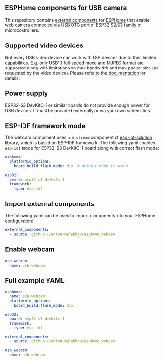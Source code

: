 
## ESPHome components for USB camera

This repository contains [external components](https://esphome.io/components/external_components.html) for [ESPHome](https://esphome.io/) that enable web camera connected via USB OTG port of ESP32 S2/S3 family of microcontrollers.

## Supported video devices
Not every USB video device can work with ESP devices due to their limited capabilities. E.g. only USB1.1 full-speed mode and MJPEG format are supported along with limitations on max bandwidth and max packet size (as requested by the video device). Please refer to the [documentation](https://docs.espressif.com/projects/esp-iot-solution/en/latest/usb/usb_stream.html#usb-stream-user-guide) for details.

## Power supply
ESP32-S3 DevKitC-1 or similar boards do not provide enough power for USB devices. It must be provided externally or via your own schematics.

## ESP-IDF framework mode
The webcam component uses `usb_stream` component of [esp-iot-solution](https://github.com/espressif/esp-iot-solution/) library, which is based on ESP-IDF framework. The following yaml enables `esp-idf` mode for ESP32-S3 DevKitC-1 board along with correct flash mode:
```yaml
esphome:
  platformio_options:
    board_build.flash_mode: dio  # default mode is wrong

esp32:
  board: esp32-s3-devkitc-1
  framework:
    type: esp-idf
```

## Import external components
The following yaml can be used to import components into your ESPHome configuration:
```yaml
external_components:
  - source: github://anton-malakhov/esphome_webcam
```

## Enable webcam
```yaml
usb_webcam:
  name: usb-webcam
```

## Full example YAML
```yaml
esphome:
  name: esp-webcam
  platformio_options:
    board_build.flash_mode: dio

esp32:
  board: esp32-s3-devkitc-1
  framework:
    type: esp-idf

external_components:
  - source: github://anton-malakhov/esphome_webcam

usb_webcam:
  name: usb-webcam
```
